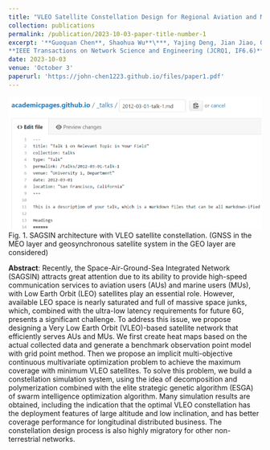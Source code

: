 ```yaml
---
title: "VLEO Satellite Constellation Design for Regional Aviation and Marine Coverage"
collection: publications
permalink: /publication/2023-10-03-paper-title-number-1
excerpt: '**Guoquan Chen**, Shaohua Wu**\***, Yajing Deng, Jian Jiao, Qinyu Zhang. (**\*** indicates corresponding author)<br>
**IEEE Transactions on Network Science and Engineering (JCRQ1, IF6.6)**'
date: 2023-10-03
venue: 'October 3'
paperurl: 'https://john-chen1223.github.io/files/paper1.pdf'
---
```


![Fig. 1](/images/editing-talk.png)
Fig. 1. SAGSIN architecture with VLEO satellite constellation. (GNSS in the MEO layer and geosynchronous satellite system in the GEO layer are considered)


**Abstract**: Recently, the Space-Air-Ground-Sea Integrated Network (SAGSIN) attracts great attention due to its ability to provide high-speed communication services to aviation users (AUs) and marine users (MUs), with Low Earth Orbit (LEO) satellites play an essential role. However, available LEO space is nearly saturated and full of massive space junks, which, combined with the ultra-low latency requirements for future 6G, presents a significant challenge. To address this issue, we propose designing a Very Low Earth Orbit (VLEO)-based satellite network that efficiently serves AUs and MUs. We first create heat maps based on the actual collected data and generate a benchmark observation point model with grid point method. Then we propose an implicit multi-objective continuous multivariate optimization problem to achieve the maximum coverage with minimum VLEO satellites. To solve this problem, we build a constellation simulation system, using the idea of decomposition and polymerization combined with the elite strategic genetic algorithm (ESGA) of swarm intelligence optimization algorithm. Many simulation results are obtained, including the indication that the optimal VLEO constellation has the deployment features of large altitude and low inclination, and has better coverage performance for longitudinal distributed business. The constellation design process is also highly migratory for other non-terrestrial networks.